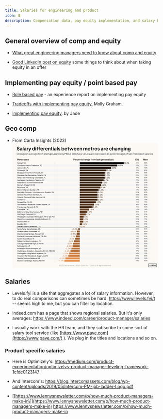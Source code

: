 ```yaml
---
title: Salaries for engineering and product
icon: 💲
description: Compensation data, pay equity implementation, and salary benchmarking tools
---
```


## General overview of comp and equity

* [What great engineering managers need to know about comp and equity](https://www.rubick.com/compensation-and-equity/)

* [Good LinkedIn post on equity](https://www.linkedin.com/posts/marcbaselga_friend-i-got-an-amazing-offer-50000-shares-activity-7279515466664992768-P09C/) some things to think about when taking equity in an offer

## Implementing pay equity / point based pay

* [Role based pay](https://medium.com/@colleenwheelermccreary/innovating-on-compensation-role-based-pay-f70db5fd18e5) - an experience report on implementing pay equity

* [Tradeoffs with implementing pay equity.](https://mollyg.substack.com/p/implementing-compensation-for-startups) Molly Graham.

* [Implementing pay equity](https://www.rubick.com/implementing-pay-equity/). by Jade

## Geo comp

* From Carta Insights (2023) ![Geo Comp](media/geo-comp.png)

## Salaries

* Levels.fyi is a site that aggregates a lot of salary information. However, to do real comparisons can sometimes be hard. https://www.levels.fyi/t -- seems high to me, but you can filter by location.

* Indeed.com has a page that shows regional salaries. But it's only averages: https://www.indeed.com/career/product-manager/salaries

* I usually work with the HR team, and they subscribe to some sort of salary tool service (like [https://www.pave.com](https://www.pave.com/) ). We plug in the titles and locations and so on.

### Product specific salaries

* Here is Optimizely's: https://medium.com/product-experimentation/optimizelys-product-manager-leveling-framework-1cfdc0123147

* And Intercom's: https://blog.intercomassets.com/blog/wp-content/uploads/2019/05/Intercom-PM-job-ladder-Logo.pdf

* [\[https://www.lennysnewsletter.com/p/how-much-product-managers-make-in\]](https://www.lennysnewsletter.com/p/how-much-product-managers-make-in) https://www.lennysnewsletter.com/p/how-much-product-managers-make-in

